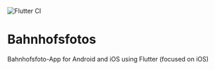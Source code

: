 ![Flutter CI](https://github.com/MTRNord/RSFlutterApp/workflows/Flutter%20CI/badge.svg)

# Bahnhofsfotos

Bahnhofsfoto-App for Android and iOS using Flutter (focused on iOS)